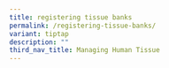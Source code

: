 ```yaml
---
title: registering tissue banks
permalink: /registering-tissue-banks/
variant: tiptap
description: ""
third_nav_title: Managing Human Tissue
---
```

